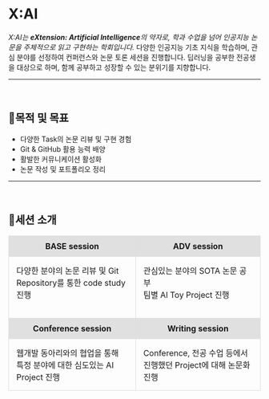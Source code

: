 <!-- ![header](https://capsule-render.vercel.app/api?type=waving&color=gradient&customColorList=30%height=200&text=X:AI%20GITHUB&fontSize=50&animation=twinkling&fontAlign=68&fontAlignY=36) -->

# X:AI

*X:AI는 **eXtension: Artificial Intelligence**의 약자로, 학과 수업을 넘어 인공지능 논문을 주체적으로 읽고 구현하는 학회입니다.*
다양한 인공지능 기초 지식을 학습하며, 관심 분야를 선정하여 컨퍼런스와 논문 토론 세션을 진행합니다. 딥러닝을 공부한 전공생을 대상으로 하며, 함께 공부하고 성장할 수 있는 분위기를 지향합니다.

<!-- ---

## Navigation
- [목적 및 목표](#목적-및-목표)
- [세션 소개](#세션-소개)
-->

---
<br>

## 📍목적 및 목표
- 다양한 Task의 논문 리뷰 및 구현 경험
- Git & GitHub 활용 능력 배양
- 활발한 커뮤니케이션 활성화
- 논문 작성 및 포트폴리오 정리

---
<br>

## 📍세션 소개
<table style="width: 100%; table-layout: fixed; border-collapse: collapse;">
  <tr>
    <td style="background-color: #e0e0e0; padding: 10px; text-align: center; font-weight: bold; border: 1px solid #ddd;"><strong>BASE session</strong></td>
    <td style="background-color: #e0e0e0; padding: 10px; text-align: center; font-weight: bold; border: 1px solid #ddd;"><strong>ADV session</strong></td>
  </tr>
  <tr>
    <td style="vertical-align: top; padding: 15px; border: 1px solid #ddd;">
      다양한 분야의 논문 리뷰 및 Git Repository를 통한 code study 진행
      <br><br>
    </td>
    <td style="vertical-align: top; padding: 15px; border: 1px solid #ddd;">
      관심있는 분야의 SOTA 논문 공부<br>
      팀별 AI Toy Project 진행
    </td>
  </tr>
  <tr>
    <td style="background-color: #e0e0e0; padding: 10px; text-align: center; font-weight: bold; border: 1px solid #ddd;"><strong>Conference session</strong></td>
    <td style="background-color: #e0e0e0; padding: 10px; text-align: center; font-weight: bold; border: 1px solid #ddd;"><strong>Writing session</strong></td>
  </tr>
  <tr>
    <td style="vertical-align: top; padding: 15px; border: 1px solid #ddd;">
      웹개발 동아리와의 협업을 통해 특정 분야에 대한 심도있는 AI Project 진행
    </td>
    <td style="vertical-align: top; padding: 15px; border: 1px solid #ddd;">
      Conference, 전공 수업 등에서 진행했던 Project에 대해 논문화 진행
    </td>
  </tr>
</table>
